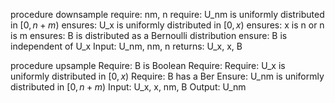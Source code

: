 procedure downsample
require: nm, n
require: U_nm is uniformly distributed in $[0,n+m)$
ensures: U_x is uniformly distributed in $[0,x)$
ensures: x is n or n is m
ensures: B is distributed as a Bernoulli distribution
ensure: B is independent of U_x
Input: U_nm, nm, n
returns: U_x, x, B

procedure upsample
Require: B is Boolean
Require: 
Require: U_x is uniformly distributed in $[0,x)$
Require: B has a Ber
Ensure: U_nm is uniformly distributed in $[0,n+m)$
Input: U_x, x, nm, B
Output: U_nm